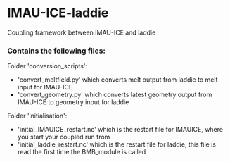 # IMAU-ICE-laddie
Coupling framework between IMAU-ICE and laddie

### Contains the following files:
Folder 'conversion_scripts':
- 'convert_meltfield.py' which converts melt output from laddie to melt input for IMAU-ICE
- 'convert_geometry.py' which converts latest geometry output from IMAU-ICE to geometry input for laddie

Folder 'initialisation':
- 'initial_IMAUICE_restart.nc' which is the restart file for IMAUICE, where you start your coupled run from
- 'initial_laddie_restart.nc' which is the restart file for laddie, this file is read the first time the BMB_module is called
